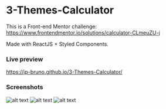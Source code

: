 # 3-Themes-Calculator

This is a Front-end Mentor challenge: https://www.frontendmentor.io/solutions/calculator-CLmeuZU-j

Made with ReactJS + Styled Components.

### Live preview

https://jp-bruno.github.io/3-Themes-Calculator/

### Screenshots

![alt text](https://user-images.githubusercontent.com/77502084/181803713-bd712e9f-a59f-4fbd-ba79-8e6533232750.PNG)
![alt text](https://user-images.githubusercontent.com/77502084/181803708-c73e8b6f-2791-4bdc-8bd0-7789a3c2e498.PNG)
![alt text](https://user-images.githubusercontent.com/77502084/181803710-f49c8700-092d-431f-a297-9e91fbe01de9.PNG)
